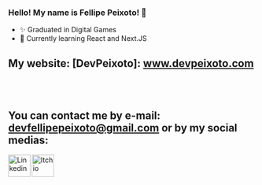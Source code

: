 ### Hello! My name is Fellipe Peixoto! 👋

- ✨ Graduated in Digital Games
- 🌱 Currently learning React and Next.JS

## My website: [DevPeixoto]: www.devpeixoto.com

<br /><br />

## You can contact me by e-mail: devfellipepeixoto@gmail.com or by my social medias:

[<img align="left" alt="Linkedin" width="45px" src="https://img.icons8.com/cute-clipart/64/000000/linkedin.png" />][linkedin]
[<img align="left" alt="Itch io" width="45px" src="https://img.icons8.com/dusk/64/000000/itch-io.png" />][itchio]

[linkedin]: https://www.linkedin.com/in/fellipepeixoto/
[itchio]: https://fellipepeixoto.itch.io
